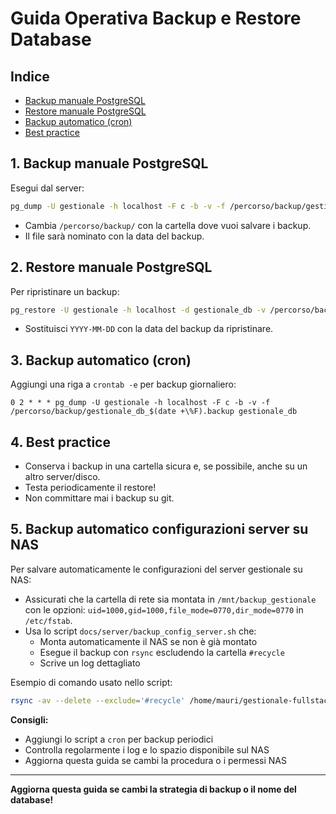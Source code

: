 # Guida Operativa Backup e Restore Database

## Indice
- [Backup manuale PostgreSQL](#1-backup-manuale-postgresql)
- [Restore manuale PostgreSQL](#2-restore-manuale-postgresql)
- [Backup automatico (cron)](#3-backup-automatico-cron)
- [Best practice](#4-best-practice)


## 1. Backup manuale PostgreSQL

Esegui dal server:
```bash
pg_dump -U gestionale -h localhost -F c -b -v -f /percorso/backup/gestionale_db_$(date +%F).backup gestionale_db
```
- Cambia `/percorso/backup/` con la cartella dove vuoi salvare i backup.
- Il file sarà nominato con la data del backup.

## 2. Restore manuale PostgreSQL

Per ripristinare un backup:
```bash
pg_restore -U gestionale -h localhost -d gestionale_db -v /percorso/backup/gestionale_db_YYYY-MM-DD.backup
```
- Sostituisci `YYYY-MM-DD` con la data del backup da ripristinare.

## 3. Backup automatico (cron)

Aggiungi una riga a `crontab -e` per backup giornaliero:
```
0 2 * * * pg_dump -U gestionale -h localhost -F c -b -v -f /percorso/backup/gestionale_db_$(date +\%F).backup gestionale_db
```

## 4. Best practice
- Conserva i backup in una cartella sicura e, se possibile, anche su un altro server/disco.
- Testa periodicamente il restore!
- Non committare mai i backup su git.

## 5. Backup automatico configurazioni server su NAS

Per salvare automaticamente le configurazioni del server gestionale su NAS:

- Assicurati che la cartella di rete sia montata in `/mnt/backup_gestionale` con le opzioni:
  `uid=1000,gid=1000,file_mode=0770,dir_mode=0770` in `/etc/fstab`.
- Usa lo script `docs/server/backup_config_server.sh` che:
  - Monta automaticamente il NAS se non è già montato
  - Esegue il backup con `rsync` escludendo la cartella `#recycle`
  - Scrive un log dettagliato

Esempio di comando usato nello script:
```bash
rsync -av --delete --exclude='#recycle' /home/mauri/gestionale-fullstack/docs/server/ /mnt/backup_gestionale/
```

**Consigli:**
- Aggiungi lo script a `cron` per backup periodici
- Controlla regolarmente i log e lo spazio disponibile sul NAS
- Aggiorna questa guida se cambi la procedura o i permessi NAS

---

**Aggiorna questa guida se cambi la strategia di backup o il nome del database!** 